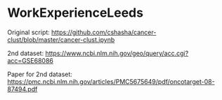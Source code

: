 # WorkExperienceLeeds

Original script: https://github.com/cshasha/cancer-clust/blob/master/cancer-clust.ipynb


2nd dataset: https://www.ncbi.nlm.nih.gov/geo/query/acc.cgi?acc=GSE68086


Paper for 2nd dataset: https://pmc.ncbi.nlm.nih.gov/articles/PMC5675649/pdf/oncotarget-08-87494.pdf

